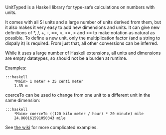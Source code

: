 UnitTyped is a Haskell library for type-safe calculations on numbers with units.

It comes with all SI units and a large number of units derived from them, but it also makes it very easy to add new dimensions and units. It can give new definitions of *, /, +, -, ==, <, <=, > and >= to make notation as natural as possible. To define a new unit, only the multiplication factor (and a string to dispaly it) is required. From just that, all other conversions can be inferred.

While it uses a large number of Haskell extensions, all units and dimensions are empty datatypes, so should not be a burden at runtime.

Examples:

	:::haskell
		*Main> 1 meter + 35 centi meter
		1.35 m

coerceTo can be used to change from one unit to a different unit in the same dimension:

	:::haskell
		*Main> coerceTo ((120 kilo meter / hour) * 20 minute) mile
		24.860161591050343 mile

See [the wiki][1] for more complicated examples.

[1]: https://bitbucket.org/xnyhps/haskell-unittyped/wiki/Examples